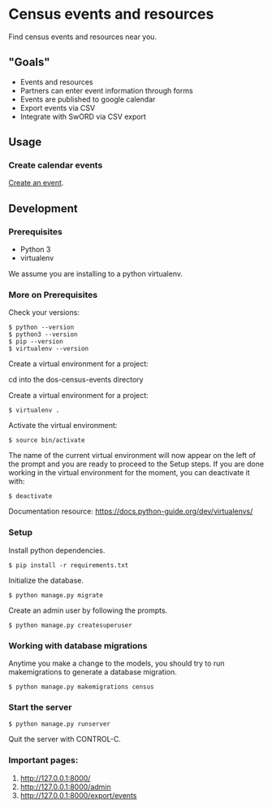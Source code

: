 # Census events and resources

Find census events and resources near you.


## "Goals"

- Events and resources
- Partners can enter event information through forms
- Events are published to google calendar
- Export events via CSV
- Integrate with SwORD via CSV export


## Usage

### Create calendar events

[Create an event](http://localhost:8000/admin/census/event/add/).


## Development


### Prerequisites

- Python 3
- virtualenv

We assume you are installing to a python virtualenv.


### More on Prerequisites

Check your versions:

    $ python --version
    $ python3 --version
    $ pip --version
    $ virtualenv --version

Create a virtual environment for a project:

cd into the dos-census-events directory

Create a virtual environment for a project:

    $ virtualenv .

Activate the virtual environment:

    $ source bin/activate

The name of the current virtual environment will now appear on the left of the prompt and you are ready to proceed to the Setup steps. If you are done working in the virtual environment for the moment, you can deactivate it with:

    $ deactivate

Documentation resource: https://docs.python-guide.org/dev/virtualenvs/

### Setup

Install python dependencies.

    $ pip install -r requirements.txt

Initialize the database.

    $ python manage.py migrate

Create an admin user by following the prompts.

    $ python manage.py createsuperuser


### Working with database migrations

Anytime you make a change to the models, you should try to run makemigrations to
generate a database migration.

    $ python manage.py makemigrations census

### Start the server

    $ python manage.py runserver

Quit the server with CONTROL-C.

### Important pages:
1. http://127.0.0.1:8000/
2. http://127.0.0.1:8000/admin
3. http://127.0.0.1:8000/export/events
